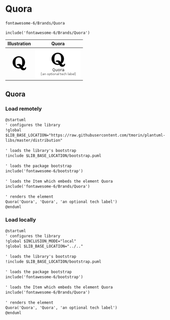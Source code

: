 # Quora


```text
fontawesome-6/Brands/Quora
```

```text
include('fontawesome-6/Brands/Quora')
```



| Illustration | Quora |
| :---: | :---: |
| ![illustration for Illustration](../../fontawesome-6/Brands/Quora.png) | ![illustration for Quora](../../fontawesome-6/Brands/Quora.Local.png) |




## Quora

### Load remotely
```plantuml
@startuml
' configures the library
!global $LIB_BASE_LOCATION="https://raw.githubusercontent.com/tmorin/plantuml-libs/master/distribution"

' loads the library's bootstrap
!include $LIB_BASE_LOCATION/bootstrap.puml

' loads the package bootstrap
include('fontawesome-6/bootstrap')

' loads the Item which embeds the element Quora
include('fontawesome-6/Brands/Quora')

' renders the element
Quora('Quora', 'Quora', 'an optional tech label')
@enduml
```

### Load locally
```plantuml
@startuml
' configures the library
!global $INCLUSION_MODE="local"
!global $LIB_BASE_LOCATION="../.."

' loads the library's bootstrap
!include $LIB_BASE_LOCATION/bootstrap.puml

' loads the package bootstrap
include('fontawesome-6/bootstrap')

' loads the Item which embeds the element Quora
include('fontawesome-6/Brands/Quora')

' renders the element
Quora('Quora', 'Quora', 'an optional tech label')
@enduml
```

